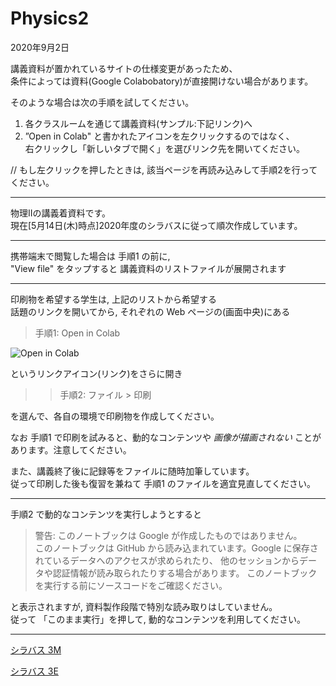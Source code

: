 # Physics2

2020年9月2日

講義資料が置かれているサイトの仕様変更があったため、  
条件によっては資料(Google Colabobatory)が直接開けない場合があります。

そのような場合は次の手順を試してください。
1. 各クラスルームを通じて講義資料(サンプル:下記リンク)へ
2. ”Open in Colab" と書かれたアイコンを左クリックするのではなく、  
   右クリックし「新しいタブで開く」を選びリンク先を開いてください。

// もし左クリックを押したときは, 該当ページを再読み込みして手順2を行ってください。

---
物理IIの講義着資料です。  
現在[5月14日(木)時点]2020年度のシラバスに従って順次作成しています。

---
携帯端末で閲覧した場合は 手順1 の前に,   
"View file" をタップすると
講義資料のリストファイルが展開されます

---

印刷物を希望する学生は, 上記のリストから希望する  
話題のリンクを開いてから, それぞれの Web ページの(画面中央)にある

> 手順1: Open in Colab

![Open in Colab](https://camo.githubusercontent.com/52feade06f2fecbf006889a904d221e6a730c194/68747470733a2f2f636f6c61622e72657365617263682e676f6f676c652e636f6d2f6173736574732f636f6c61622d62616467652e737667)

というリンクアイコン(リンク)をさらに開き
>> 手順2: ファイル > 印刷

を選んで、各自の環境で印刷物を作成してください。

なお 手順1 で印刷を試みると、動的なコンテンツや
*画像が描画されない* ことがあります。注意してください。

また、講義終了後に記録等をファイルに随時加筆しています。  
従って印刷した後も復習を兼ねて 手順1 のファイルを適宜見直してください。

---
手順2 で動的なコンテンツを実行しようとすると
> 警告: このノートブックは Google が作成したものではありません。  
> このノートブックは GitHub から読み込まれています。Google に保存されているデータへのアクセスが求められたり、
> 他のセッションからデータや認証情報が読み取られたりする場合があります。
> このノートブックを実行する前にソースコードをご確認ください。

と表示されますが, 資料製作段階で特別な読み取りはしていません。  
従って 「このまま実行」を押して, 動的なコンテンツを利用してください。

---
[シラバス 3M](https://syllabus.kosen-k.go.jp/Pages/PublicSyllabus?school_id=08&department_id=11&subject_id=0058&year=2018&lang=ja)

[シラバス 3E](https://syllabus.kosen-k.go.jp/Pages/PublicSyllabus?school_id=08&department_id=11&subject_id=0059&year=2018&lang=ja)
